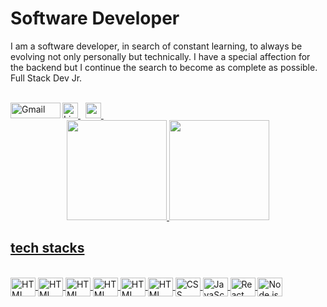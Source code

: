 # Software Developer

I am a software developer, in search of constant learning, to always be evolving not only personally but technically.
I have a special affection for the backend but I continue the search to become as complete as possible. Full Stack Dev Jr.

<br/>
<a href="https://www.linkedin.com/in/mario-camelo/" target="_blank">
  <img src="https://img.shields.io/badge/--0077B5?style=flat&logo=linkedin&logoColor=white" alt="LinkedIn" height="25">
</a>
&nbsp;

<a target="_blank" href="mailto:mariojcg@hotmail.com">
  <img align="left" alt="Gmail" width="80px" height="25" src="https://camo.githubusercontent.com/79292d3736cce0c7d743a9edc0bafd75da633cdc8b58797329fc9c3f56f9887b/68747470733a2f2f696d672e736869656c64732e696f2f62616467652f476d61696c2d4431343833363f7374796c653d666c6174266c6f676f3d676d61696c266c6f676f436f6c6f723d7768697465" />
</a>
<a href="https://discordapp.com/users/MCamelo#6133" target="_blank">
  <img src="https://img.shields.io/badge/Discord-05122A?style=flat&logo=discord" height="25">
</a>
&nbsp;

<div align="center">
  <a href="https://github.com/mariuo">
  <img height="160em" src="https://github-readme-stats.vercel.app/api?username=mariuo&show_icons=true&theme=dracula&include_all_commits=true&count_private=true"/>
  <img height="160em" src="https://github-readme-stats.vercel.app/api/top-langs/?username=mariuo&layout=compact&langs_count=7&theme=dracula"/>
</div>

## tech stacks
<div style="display: inline_block"><br>
  <img align="center" alt="HTML" height="30" width="40" src="https://cdn.worldvectorlogo.com/logos/java-4.svg">
  <img align="center" alt="HTML" height="30" width="40" src="https://cdn.worldvectorlogo.com/logos/spring-3.svg">
  <img align="center" alt="HTML" height="30" width="40" src="https://cdn.worldvectorlogo.com/logos/postgresql.svg">
  <img align="center" alt="HTML" height="30" width="40" src="https://cdn.worldvectorlogo.com/logos/linux-1.svg"> 
  
  
  <img align="center" alt="HTML" height="30" width="40" src="https://cdn.worldvectorlogo.com/logos/postman.svg">
  <img align="center" alt="HTML" height="30" width="40" src="https://cdn.worldvectorlogo.com/logos/html-1.svg">
  <img align="center" alt="CSS" height="30" width="40" src="https://cdn.worldvectorlogo.com/logos/css-3.svg">
  <img align="center" alt="JavaScript" height="30" width="40" src="https://cdn.worldvectorlogo.com/logos/logo-javascript.svg">
  <img align="center" alt="React" height="30" width="40" src="https://cdn.worldvectorlogo.com/logos/react-2.svg">
  <img align="center" alt="Node.js" height="30" width="40" src="https://cdn.worldvectorlogo.com/logos/nodejs-icon.svg">
</div>
<!---
- 👋 Hi, I’m @mariuo
- 👀 I’m interested in ...
- 🌱 I’m currently learning ...
- 💞️ I’m looking to collaborate on ...
- 📫 How to reach me ...
--->
<!---
mariuo/mariuo is a ✨ special ✨ repository because its `README.md` (this file) appears on your GitHub profile.
You can click the Preview link to take a look at your changes.
--->
